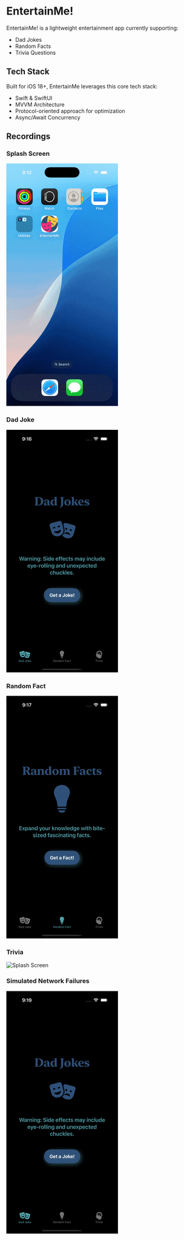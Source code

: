# EntertainMe!

EntertainMe! is a lightweight entertainment app currently supporting:
- Dad Jokes
- Random Facts
- Trivia Questions

## Tech Stack

Built for iOS 18+, EntertainMe leverages this core tech stack:
- Swift & SwiftUI
- MVVM Architecture
- Protocol-oriented approach for optimization
- Async/Await Concurrency

## Recordings

### Splash Screen

![Splash Screen](Media/SplashScreen.gif)

### Dad Joke

![Splash Screen](Media/DadJokes.gif)

### Random Fact

![Splash Screen](Media/RandomFacts.gif)

### Trivia

![Splash Screen](Media/Trivia.gif)

### Simulated Network Failures

![Splash Screen](Media/SimulatedNetworkFailures.gif)
